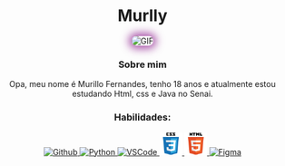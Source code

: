 <h1 align="center">Murlly</h1>

<section align="center">
    <div>
        <img src="https://media1.tenor.com/m/BunrT3C3RmQAAAAC/neferoku-kokushib%C5%8D.gif" alt="GIF" width="300px" style="border-radius: 15px; box-shadow: 0px 0px 15px 5px rgba(128, 0, 128, 0.7);">
    </div>
    <div>
        <h3>Sobre mim</h3>
        <p>Opa, meu nome é Murillo Fernandes, tenho 18 anos e atualmente estou estudando Html, css e Java no Senai.</p>
    </div>
    <div>
        <h3>Habilidades:</h3>
        <div align="center">
            <a href="https://github.com/" target="_blank" rel="noreferrer"> 
                <img src="https://cdn.jsdelivr.net/gh/devicons/devicon@latest/icons/github/github-original.svg" alt="Github" width="40" height="40" /> 
            </a>
            <a href="https://www.python.org/" target="_blank" rel="noreferrer"> 
                <img src="https://cdn.jsdelivr.net/gh/devicons/devicon@latest/icons/python/python-original.svg" alt="Python" width="40" height="40" /> 
            </a>
            <a href="https://code.visualstudio.com/" target="_blank" rel="noreferrer"> 
                <img src="https://cdn.jsdelivr.net/gh/devicons/devicon@latest/icons/vscode/vscode-original.svg" alt="VSCode" width="40" height="40" /> 
            </a>
            <a href="https://www.w3schools.com/css/" target="_blank" rel="noreferrer"> 
                <img src="https://raw.githubusercontent.com/devicons/devicon/master/icons/css3/css3-original-wordmark.svg" alt="CSS3" width="40" height="40"/> 
            </a>
            <a href="https://www.w3.org/html/" target="_blank" rel="noreferrer"> 
                <img src="https://raw.githubusercontent.com/devicons/devicon/master/icons/html5/html5-original-wordmark.svg" alt="HTML5" width="40" height="40"/> 
            </a>
            <a href="https://www.figma.com/" target="_blank" rel="noreferrer"> 
                <img src="https://www.vectorlogo.zone/logos/figma/figma-icon.svg" alt="Figma" width="40" height="40"/> 
            </a>
        </div>
    </div>
</section>
